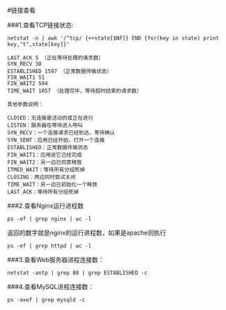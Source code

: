 #链接查看

###1.查看TCP链接状态:

`netstat -n | awk '/^tcp/ {++state[$NF]} END {for(key in state) print key,"t",state[key]}'`

```
LAST_ACK 5 （正在等待处理的请求数）
SYN_RECV 30
ESTABLISHED 1597 （正常数据传输状态）
FIN_WAIT1 51
FIN_WAIT2 504
TIME_WAIT 1057 （处理完毕，等待超时结束的请求数）
 
其他参数说明：
 
CLOSED：无连接是活动的或正在进行
LISTEN：服务器在等待进入呼叫
SYN_RECV：一个连接请求已经到达，等待确认
SYN_SENT：应用已经开始，打开一个连接
ESTABLISHED：正常数据传输状态
FIN_WAIT1：应用说它已经完成
FIN_WAIT2：另一边已同意释放
ITMED_WAIT：等待所有分组死掉
CLOSING：两边同时尝试关闭
TIME_WAIT：另一边已初始化一个释放
LAST_ACK：等待所有分组死掉
```

###2.查看Nginx运行进程数

`ps -ef | grep nginx | wc -l`

返回的数字就是nginx的运行进程数，如果是apache则执行

`ps -ef | grep httpd | wc -l`
 
###3.查看Web服务器进程连接数：

`netstat -antp | grep 80 | grep ESTABLISHED -c`
 
###4.查看MySQL进程连接数：

`ps -axef | grep mysqld -c`